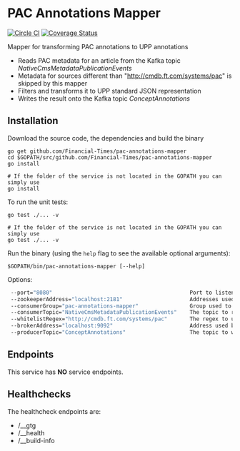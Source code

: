 # PAC Annotations Mapper

[![Circle CI](https://circleci.com/gh/Financial-Times/pac-annotations-mapper.svg?style=shield)](https://circleci.com/gh/Financial-Times/pac-annotations-mapper) [![Coverage Status](https://coveralls.io/repos/github/Financial-Times/pac-annotations-mapper/badge.svg)](https://coveralls.io/github/Financial-Times/pac-annotations-mapper)

Mapper for transforming PAC annotations to UPP annotations

* Reads PAC metadata for an article from the Kafka topic _NativeCmsMetadataPublicationEvents_
* Metadata for sources different than "<http://cmdb.ft.com/systems/pac>" is skipped by this mapper
* Filters and transforms it to UPP standard JSON representation
* Writes the result onto the Kafka topic _ConceptAnnotations_

## Installation

Download the source code, the dependencies and build the binary

```shell
go get github.com/Financial-Times/pac-annotations-mapper
cd $GOPATH/src/github.com/Financial-Times/pac-annotations-mapper
go install

# If the folder of the service is not located in the GOPATH you can simply use
go install
```

To run the unit tests:

```shell
go test ./... -v

# If the folder of the service is not located in the GOPATH you can simply use
go test ./... -v
```

Run the binary (using the `help` flag to see the available optional arguments):

```shell
$GOPATH/bin/pac-annotations-mapper [--help]
```

Options:

```sh
 --port="8080"                                           Port to listen on ($APP_PORT)
 --zookeeperAddress="localhost:2181"                     Addresses used by the queue consumer to connect to the queue ($ZOOKEEPER_ADDRESS)
 --consumerGroup="pac-annotations-mapper"                Group used to read the messages from the queue ($CONSUMER_GROUP)
 --consumerTopic="NativeCmsMetadataPublicationEvents"    The topic to read the meassages from ($CONSUMER_TOPIC)
 --whitelistRegex="http://cmdb.ft.com/systems/pac"       The regex to use to filter messages based on Origin-System-Id. ($WHITELIST_REGEX)
 --brokerAddress="localhost:9092"                        Address used by the producer to connect to the queue ($BROKER_ADDRESS)
 --producerTopic="ConceptAnnotations"                    The topic to write the concept annotation to ($PRODUCER_TOPIC)
```

## Endpoints

This service has __NO__ service endpoints.

## Healthchecks

The healthcheck endpoints are:

* /__gtg
* /__health
* /__build-info
